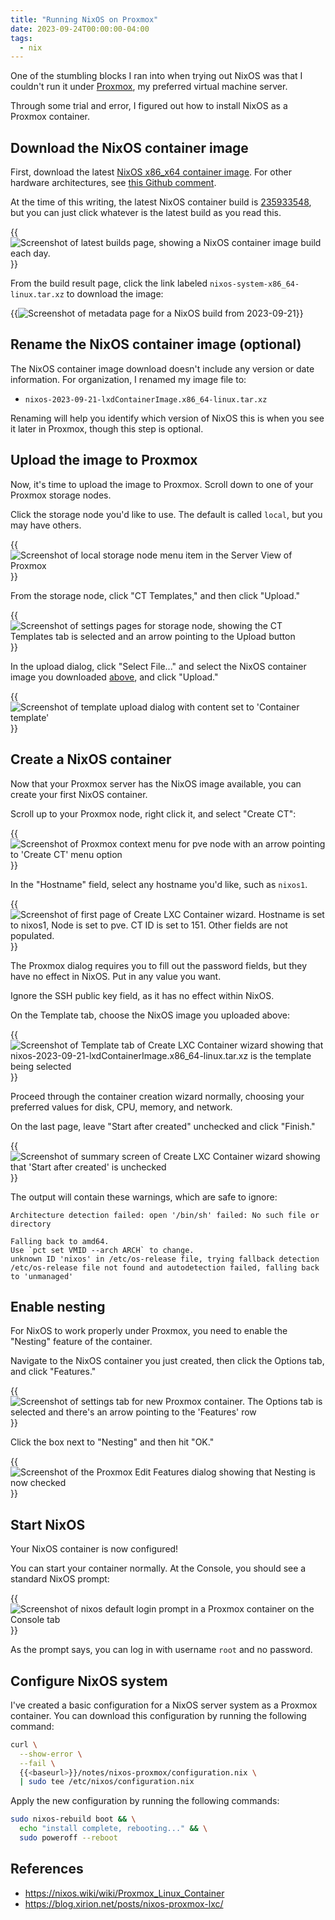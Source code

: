 ```yaml
---
title: "Running NixOS on Proxmox"
date: 2023-09-24T00:00:00-04:00
tags:
  - nix
---
```


One of the stumbling blocks I ran into when trying out NixOS was that I couldn't run it under [Proxmox](https://www.proxmox.com/en/), my preferred virtual machine server.

Through some trial and error, I figured out how to install NixOS as a Proxmox container.

## Download the NixOS container image

First, download the latest [NixOS x86_x64 container image](https://hydra.nixos.org/job/nixos/trunk-combined/nixos.lxdContainerImage.x86_64-linux). For other hardware architectures, see [this Github comment](https://github.com/NixOS/nixpkgs/issues/43781#issuecomment-1707132209).

At the time of this writing, the latest NixOS container build is [235933548](https://hydra.nixos.org/build/235933548), but you can just click whatever is the latest build as you read this.

{{<img src="download-build.webp" alt="Screenshot of latest builds page, showing a NixOS container image build each day." has-border="true" max-width="800px">}}

From the build result page, click the link labeled `nixos-system-x86_64-linux.tar.xz` to download the image:

{{<img src="build-result.webp" alt="Screenshot of metadata page for a NixOS build from 2023-09-21" has-border="true" max-width="700px">}}

## Rename the NixOS container image (optional)

The NixOS container image download doesn't include any version or date information. For organization, I renamed my image file to:

- `nixos-2023-09-21-lxdContainerImage.x86_64-linux.tar.xz`

Renaming will help you identify which version of NixOS this is when you see it later in Proxmox, though this step is optional.

## Upload the image to Proxmox

Now, it's time to upload the image to Proxmox. Scroll down to one of your Proxmox storage nodes.

Click the storage node you'd like to use. The default is called `local`, but you may have others.

{{<img src="click-local.webp" alt="Screenshot of local storage node menu item in the Server View of Proxmox" has-border="true">}}

From the storage node, click "CT Templates," and then click "Upload."

{{<img src="ct-templates.webp" alt="Screenshot of settings pages for storage node, showing the CT Templates tab is selected and an arrow pointing to the Upload button" has-border="true">}}

In the upload dialog, click "Select File..." and select the NixOS container image you downloaded [above](#download-the-nixos-container-image), and click "Upload."

{{<img src="upload-template.webp" alt="Screenshot of template upload dialog with content set to 'Container template'" has-border="true">}}

## Create a NixOS container

Now that your Proxmox server has the NixOS image available, you can create your first NixOS container.

Scroll up to your Proxmox node, right click it, and select "Create CT":

{{<img src="create-ct.webp" alt="Screenshot of Proxmox context menu for pve node with an arrow pointing to 'Create CT' menu option" has-border="true">}}

In the "Hostname" field, select any hostname you'd like, such as `nixos1`.

{{<img src="nixos-hostname.webp" alt="Screenshot of first page of Create LXC Container wizard. Hostname is set to nixos1, Node is set to pve. CT ID is set to 151. Other fields are not populated."  has-border="true">}}

The Proxmox dialog requires you to fill out the password fields, but they have no effect in NixOS. Put in any value you want.

Ignore the SSH public key field, as it has no effect within NixOS.

On the Template tab, choose the NixOS image you uploaded above:

{{<img src="choose-template.webp" alt="Screenshot of Template tab of Create LXC Container wizard showing that nixos-2023-09-21-lxdContainerImage.x86_64-linux.tar.xz is the template being selected" has-border="true">}}

Proceed through the container creation wizard normally, choosing your preferred values for disk, CPU, memory, and network.

On the last page, leave "Start after created" unchecked and click "Finish."

{{<img src="dont-start.webp" alt="Screenshot of summary screen of Create LXC Container wizard showing that 'Start after created' is unchecked" has-border="true">}}

The output will contain these warnings, which are safe to ignore:

```text
Architecture detection failed: open '/bin/sh' failed: No such file or directory

Falling back to amd64.
Use `pct set VMID --arch ARCH` to change.
unknown ID 'nixos' in /etc/os-release file, trying fallback detection
/etc/os-release file not found and autodetection failed, falling back to 'unmanaged'
```

## Enable nesting

For NixOS to work properly under Proxmox, you need to enable the "Nesting" feature of the container.

Navigate to the NixOS container you just created, then click the Options tab, and click "Features."

{{<img src="click-features.webp" alt="Screenshot of settings tab for new Proxmox container. The Options tab is selected and there's an arrow pointing to the 'Features' row" has-border="true">}}

Click the box next to "Nesting" and then hit "OK."

{{<img src="enable-nesting.webp" alt="Screenshot of the Proxmox Edit Features dialog showing that Nesting is now checked" has-border="true">}}

## Start NixOS

Your NixOS container is now configured!

You can start your container normally. At the Console, you should see a standard NixOS prompt:

{{<img src="nixos-prompt.webp" alt="Screenshot of nixos default login prompt in a Proxmox container on the Console tab" has-border="true">}}

As the prompt says, you can log in with username `root` and no password.

## Configure NixOS system

I've created a basic configuration for a NixOS server system as a Proxmox container. You can download this configuration by running the following command:

```bash
curl \
  --show-error \
  --fail \
  {{<baseurl>}}/notes/nixos-proxmox/configuration.nix \
  | sudo tee /etc/nixos/configuration.nix
```

Apply the new configuration by running the following commands:

```bash
sudo nixos-rebuild boot && \
  echo "install complete, rebooting..." && \
  sudo poweroff --reboot
```

## References

- https://nixos.wiki/wiki/Proxmox_Linux_Container
- https://blog.xirion.net/posts/nixos-proxmox-lxc/
